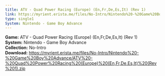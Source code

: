 ```yaml
---
title: ATV - Quad Power Racing (Europe) (En,Fr,De,Es,It) (Rev 1)
link: https://myrient.erista.me/files/No-Intro/Nintendo%20-%20Game%20Boy%20Advance/ATV%20-%20Quad%20Power%20Racing%20(Europe)%20(En,Fr,De,Es,It)%20(Rev%201).zip
type: single1
System: Nintendo - Game Boy Advance
---
```

<b>Game:</b> ATV - Quad Power Racing (Europe) (En,Fr,De,Es,It) (Rev 1)<br>
<b>System:</b> Nintendo - Game Boy Advance<br>
<b>Collection:</b> No-Intro<br>
<b>Download:</b> https://myrient.erista.me/files/No-Intro/Nintendo%20-%20Game%20Boy%20Advance/ATV%20-%20Quad%20Power%20Racing%20(Europe)%20(En,Fr,De,Es,It)%20(Rev%201).zip